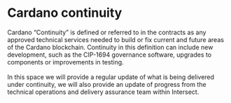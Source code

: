 # Cardano continuity

Cardano “Continuity” is defined or referred to in the contracts as any approved technical services needed to build or fix current and future areas of the Cardano blockchain. Continuity in this definition can include new development, such as the CIP-1694 governance software, upgrades to components or improvements in testing. \
\
In this space we will provide a regular update of what is being delivered under continuity, we will also provide an update of progress from the technical operations and delivery assurance team within Intersect.&#x20;

